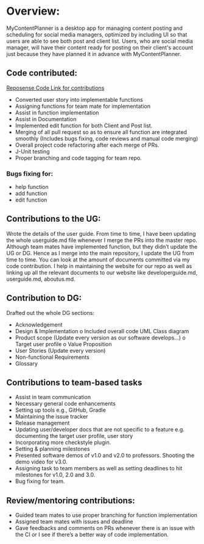 # Overview:

MyContentPlanner is a desktop app for managing content posting and scheduling for social media managers, optimized by including UI so that users are able to see both post and client list. 
Users, who are social media manager, will have their content ready for posting on their client's account just because they have planned it in advance with MyContentPlanner.

## Code contributed:
[Reposense Code Link for contributions](https://nus-tic4002-ay2122s2.github.io/tp-dashboard/?search=kaydenkhor&sort=groupTitle&sortWithin=title&timeframe=commit&mergegroup=&groupSelect=groupByRepos&breakdown=true&checkedFileTypes=docs~functional-code~test-code~other&since=2022-02-11&tabOpen=true&zFR=false&tabType=authorship&tabAuthor=KaydenKhor&tabRepo=AY2122S2-TIC4002-F18-6%2Ftp2%5Bmaster%5D&authorshipIsMergeGroup=false&authorshipFileTypes=docs~functional-code&authorshipIsBinaryFileTypeChecked=false)

- Converted user story into implementable functions
- Assigning functions for team mate for implementation
- Assist in function implementation
- Assist in Documentation
- Implemented edit function for both Client and Post list.
- Merging of all pull request so as to ensure all function are integrated smoothly (Includes bugs fixing, code reviews and manual code merging)
- Overall project code refactoring after each merge of PRs.
- J-Unit testing
- Proper branching and code tagging for team repo.

### Bugs fixing for:
-	help function
-	add function
- edit function


## Contributions to the UG:
Wrote the details of the user guide. From time to time, I have been updating the whole userguide.md file whenever I merge the PRs into the master repo. Although team mates have implemented function, but they didn’t update the UG or DG. Hence as I merge into the main repository, I update the UG from time to time. You can look at the amount of documents committed via my code contribution.
I help in maintaining the website for our repo as well as linking up all the relevant documents to our website like developerguide.md, userguide.md, aboutus.md.

## Contribution to DG: 
Drafted out the whole DG sections:
-	Acknowledgement
-	Design & Implementation
o	Included overall code UML Class diagram
-	Product scope (Update every version as our software develops…)
o	Target user profile
o	Value Proposition
-	User Stories (Update every version)
-	Non-functional Requirements
-	Glossary


## Contributions to team-based tasks
-	Assist in team communication
-	Necessary general code enhancements
-	Setting up tools e.g., GitHub, Gradle
-	Maintaining the issue tracker
-	Release management
-	Updating user/developer docs that are not specific to a feature e.g. documenting the target user profile, user story
-	Incorporating more checkstyle plugin.
-	Setting & planning milestones
-	Presented software demos of v1.0 and v2.0 to professors. Shooting the demo video for v3.0.
-	Assigning task to team members as well as setting deadlines to hit milestones for v1.0, 2.0 and 3.0.
-	Bug fixing for team.

## Review/mentoring contributions:
-	Guided team mates to use proper branching for function implementation
-	Assigned team mates with issues and deadline
-	Gave feedbacks and comments on PRs whenever there is an issue with the CI or I see if there’s a better way of code implementation.



